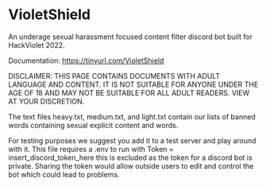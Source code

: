 # VioletShield

An underage sexual harassment focused content filter discord bot built for HackViolet 2022. 

Documentation: https://tinyurl.com/VioletShield

DISCLAIMER: THIS PAGE CONTAINS DOCUMENTS WITH ADULT LANGUAGE AND CONTENT. 
IT IS NOT SUITABLE FOR ANYONE UNDER THE AGE OF 18 AND MAY NOT BE SUITABLE FOR ALL ADULT READERS. 
VIEW AT YOUR DISCRETION.

The text files heavy.txt, medium.txt, and light.txt contain our lists of banned words containing sexual explicit content and words. 

For testing purposes we suggest you add it to a test server and play around with it. 
This file requires a .env to run with Token = insert_discord_token_here this is excluded as the token for a discord bot is private. 
Sharing the token would allow outside users to edit and control the bot which could lead to problems. 
